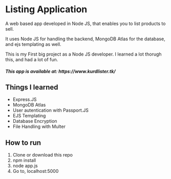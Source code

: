 <h1>Listing Application</h1>
<p> A web based app developed in Node JS, that enables you to list products to sell.</p>
<p> It uses Node JS for handling the backend, MongoDB Atlas for the database, and ejs templating as well.</p>
<p> This is my First big project as a Node JS developer. I learned a lot thorugh this, and had a lot of fun.</p>
<h5> This app is available at: https://www.kurdlister.tk/ </h5>
<h2>Things I learned</h2>
<ul>
<li>Express.JS</li>
<li>MongoDB Atlas</li>
<li>User autentication with Passport.JS</li>
<li>EJS Templating</li>
<li>Database Encryption</li>
<li>File Handling with Multer</li>
</ul>

<h2>How to run</h2>
<ol>
<li>Clone or download this repo</li>
<li>npm install</li>
<li>node app.js</li>
<li>Go to, localhost:5000</li>
</ol>
